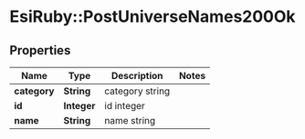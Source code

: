 # EsiRuby::PostUniverseNames200Ok

## Properties
Name | Type | Description | Notes
------------ | ------------- | ------------- | -------------
**category** | **String** | category string | 
**id** | **Integer** | id integer | 
**name** | **String** | name string | 


